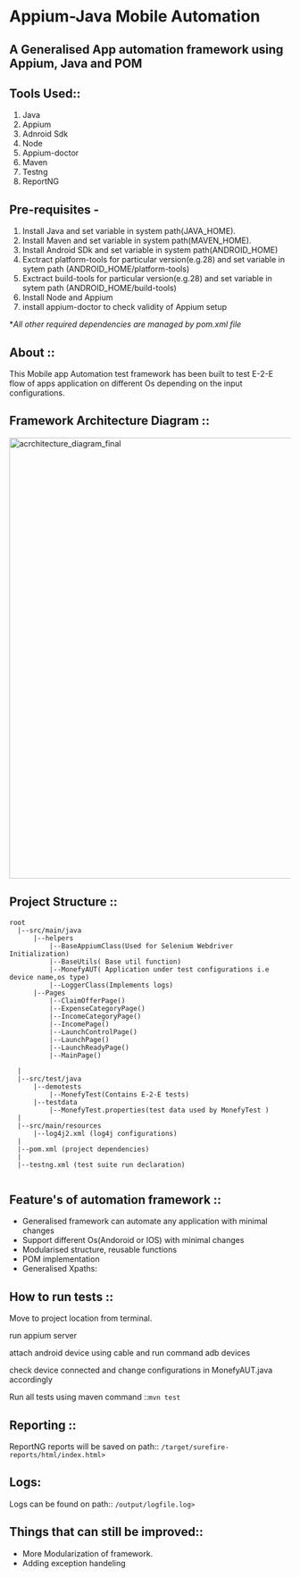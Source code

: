 # Appium-Java Mobile Automation

## A Generalised App automation framework using Appium, Java and POM


## Tools Used:: 
1. Java
2. Appium
3. Adnroid Sdk
4. Node
5. Appium-doctor
6. Maven
7. Testng
8. ReportNG

## Pre-requisites - 
1. Install Java and set variable in  system path(JAVA_HOME).
2. Install Maven and set variable in  system path(MAVEN_HOME).
3. Install Android SDk and set variable in system path(ANDROID_HOME)
4. Exctract platform-tools for particular version(e.g.28) and set variable in sytem path (ANDROID_HOME/platform-tools)
5. Exctract build-tools for particular version(e.g.28) and set variable in sytem path (ANDROID_HOME/build-tools)
6. Install Node and Appium
7. install appium-doctor to check validity of Appium setup


**All other required dependencies are managed by pom.xml file*
## About :: 
This Mobile app Automation test framework has been built to test E-2-E flow of apps application on different Os depending on the input configurations.

## Framework Architecture Diagram ::

<img width="790" alt="acrchitecture_diagram_final" src="https://user-images.githubusercontent.com/104636105/180179247-97bde87b-8b9f-4417-8501-4b4fd9c1250d.png">


## Project Structure :: 
```
root
  |--src/main/java
      |--helpers
          |--BaseAppiumClass(Used for Selenium Webdriver Initialization)
          |--BaseUtils( Base util function)
          |--MonefyAUT( Application under test configurations i.e device name,os type)
          |--LoggerClass(Implements logs)
      |--Pages 
          |--ClaimOfferPage()
          |--ExpenseCategoryPage()
          |--IncomeCategoryPage()
          |--IncomePage()
          |--LaunchControlPage()
          |--LaunchPage()
          |--LaunchReadyPage()
          |--MainPage()
           
  |
  |--src/test/java
      |--demotests
          |--MonefyTest(Contains E-2-E tests)
      |--testdata
          |--MonefyTest.properties(test data used by MonefyTest )
  | 
  |--src/main/resources
      |--log4j2.xml (log4j configurations)
  |
  |--pom.xml (project dependencies)
  |
  |--testng.xml (test suite run declaration)
  
```

  ## Feature's of automation framework ::
  - Generalised framework can automate any application with minimal changes
  - Support different Os(Andoroid or IOS) with minimal changes
  - Modularised structure, reusable functions  
  - POM implementation
  - Generalised Xpaths: 

  ## How to run tests ::
  Move to project location from terminal.
  
  run appium server
  
  attach android device using cable  and run command adb devices
  
  check device connected and change configurations in MonefyAUT.java accordingly
  
  Run all tests using maven command ::```mvn test  ```

  ## Reporting :: 
  ReportNG reports will be saved on path::
  ``` /target/surefire-reports/html/index.html> ```    
  
  ## Logs:
  Logs can be found on path::
  ``` /output/logfile.log> ```

  ## Things that can still be improved::
  - More Modularization of framework.
  - Adding exception handeling
